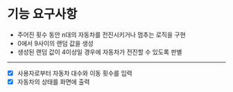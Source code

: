 # 기능 요구사항
* 주어진 횟수 동안 n대의 자동차를 전진시키거나 멈추는 로직을 구현
* 0에서 9사이의 랜덤 값을 생성
* 생성된 랜덤 값이 4이상일 경우에 자동차가 전진할 수 있도록 판별
---
* [x] 사용자로부터 자동차 대수와 이동 횟수를 입력
* [x] 자동차의 상태를 화면에 출력
